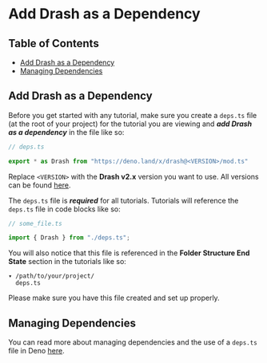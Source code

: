# Add Drash as a Dependency

## Table of Contents

* [Add Drash as a Dependency](#add-drash-as-a-dependency)
* [Managing Dependencies](#managing-dependencies)

## Add Drash as a Dependency

Before you get started with any tutorial, make sure you create a `deps.ts` file (at the root of your project) for the tutorial you are viewing and **_add Drash as a dependency_** in the file like so:

```typescript
// deps.ts

export * as Drash from "https://deno.land/x/drash@<VERSION>/mod.ts"
```

Replace `<VERSION>` with the **Drash v2.x** version you want to use. All versions can be found [here](https://github.com/drashland/drash/releases).

The `deps.ts` file is **_required_** for all tutorials. Tutorials will reference the `deps.ts` file in code blocks like so:

```typescript
// some_file.ts

import { Drash } from "./deps.ts";
```

You will also notice that this file is referenced in the **Folder Structure End State** section in the tutorials like so:

```text
▾ /path/to/your/project/
  deps.ts
```

Please make sure you have this file created and set up properly.

## Managing Dependencies

You can read more about managing dependencies and the use of a `deps.ts` file in Deno [here](https://deno.land/manual/examples/manage_dependencies).
